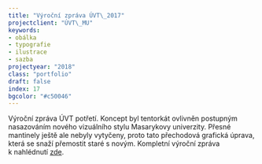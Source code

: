 ```yaml
---
title: "Výroční zpráva ÚVT\_2017"
projectclient: "ÚVT\_MU"
keywords: 
- obálka
- typografie
- ilustrace
- sazba
projectyear: "2018"
class: "portfolio"
draft: false
index: 17
bgcolor: "#c50046"
---
```



Výroční zpráva ÚVT potřetí. Koncept byl tentorkát ovlivněn postupným nasazováním nového vizuálního stylu Masarykovy univerzity. Přesné mantinely ještě ale nebyly vytyčeny, proto tato přechodová grafická úprava, která se snaží přemostit staré s&nbsp;novým. Kompletní výroční zpráva k&nbsp;nahlédnutí [zde](https://www.ics.muni.cz/media/3119306/uvt_vyrocni_zprava_2017.pdf).